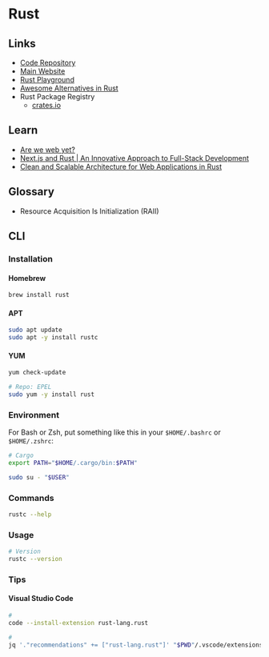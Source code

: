 # Rust

<!--
Ferris mascot
-->

<!--
https://github.com/bitswired/rustgpt/blob/main/justfile
-->

<!--
Rust + Next.js

https://github.com/FrancescoXX/fullstack-rust-nextjs
https://github.com/adamlh/habitus
https://github.com/danilhendrasr/dializer/tree/main
https://github.com/takaya-ishiyama/CustomStorage
https://github.com/ddanielsantos/rust-commerce
https://github.com/ColaYe1984/ryot/tree/main

Rust + Remix

https://github.com/takaya-ishiyama/bookRecommend

Rust + Vite

https://github.com/samueldurantes/chesu
https://github.com/mikotoIO/mikoto
https://github.com/lourw/schedulii
https://github.com/iAverages/sei
-->

## Links

- [Code Repository](https://github.com/rust-lang/rust)
- [Main Website](https://rust-lang.org)
- [Rust Playground](https://play.rust-lang.org)
- [Awesome Alternatives in Rust](https://github.com/TaKO8Ki/awesome-alternatives-in-rust)
- Rust Package Registry
  - [crates.io](https://crates.io)

## Learn

- [Are we web yet?](https://arewewebyet.org)
- [Next.js and Rust | An Innovative Approach to Full-Stack Development](https://shuttle.rs/blog/2023/03/23/nextjs-and-rust)
- [Clean and Scalable Architecture for Web Applications in Rust](https://kerkour.com/rust-web-application-clean-architecture)

## Glossary

- Resource Acquisition Is Initialization (RAII)

## CLI

### Installation

#### Homebrew

```sh
brew install rust
```

#### APT

```sh
sudo apt update
sudo apt -y install rustc
```

#### YUM

```sh
yum check-update

# Repo: EPEL
sudo yum -y install rust
```

### Environment

For Bash or Zsh, put something like this in your `$HOME/.bashrc` or `$HOME/.zshrc`:

```sh
# Cargo
export PATH="$HOME/.cargo/bin:$PATH"
```

```sh
sudo su - "$USER"
```

### Commands

```sh
rustc --help
```

### Usage

```sh
# Version
rustc --version
```

### Tips

#### Visual Studio Code

```sh
#
code --install-extension rust-lang.rust

#
jq '."recommendations" += ["rust-lang.rust"]' "$PWD"/.vscode/extensions.json | sponge "$PWD"/.vscode/extensions.json
```

<!--
"[rust]": {
  "editor.defaultFormatter": "rust-lang.rust-analyzer"
},
"rust-analyzer.procMacro.enable": true,
"rust-analyzer.diagnostics.experimental.enable": false
-->
